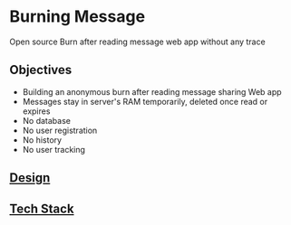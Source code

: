 # Burning Message

Open source Burn after reading message web app without any trace

## Objectives

- Building an anonymous burn after reading message sharing Web app
- Messages stay in server's RAM temporarily, deleted once read or expires
- No database
- No user registration
- No history
- No user tracking

## [Design](burn.md)

## [Tech Stack](tech_stack.md)
